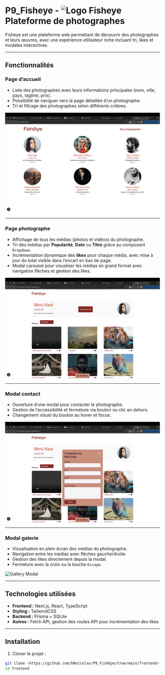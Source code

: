 # P9_Fisheye - ![Logo Fisheye](/logo.png) Plateforme de photographes

Fisheye est une plateforme web permettant de découvrir des photographes et leurs œuvres, avec une expérience utilisateur riche incluant tri, likes et modales interactives.

---

## Fonctionnalités

### Page d’accueil
- Liste des photographes avec leurs informations principales (nom, ville, pays, tagline, prix).
- Possibilité de naviguer vers la page détaillée d’un photographe.
- Tri et filtrage des photographes selon différents critères.  

![Homepage](public/screenshot/homepage.png)

---

### Page photographe
- Affichage de tous les médias (photos et vidéos) du photographe.
- Tri des médias par **Popularité**, **Date** ou **Titre** grâce au composant `Dropdown`.
- Incrémentation dynamique des **likes** pour chaque média, avec mise à jour du total visible dans l’encart en bas de page.
- Modal carousel pour visualiser les médias en grand format avec navigation flèches et gestion des likes.

![Photographer Page](public/screenshot/photographer_page.png)  

---

### Modal contact
- Ouverture d’une modal pour contacter le photographe.
- Gestion de l’accessibilité et fermeture via bouton ou clic en dehors.
- Changement visuel du bouton au hover et focus.

![Contact Modal](public/screenshot/contact-modal.png)

---

### Modal galerie
- Visualisation en plein écran des médias du photographe.
- Navigation entre les médias avec flèches gauche/droite.
- Gestion des likes directement depuis la modal.
- Fermeture avec la croix ou la touche `Escape`.

![Gallery Modal](public/screenshot/galery-modal.png)

---

## Technologies utilisées

- **Frontend :** Next.js, React, TypeScript
- **Styling :** TailwindCSS
- **Backend :** Prisma + SQLite
- **Autres :** Fetch API, gestion des routes API pour incrémentation des likes

---

## Installation

1. Cloner le projet :
```bash
git clone <https://github.com/hNnicolas/P9_FishEye/tree/main/frontend>
cd frontend


